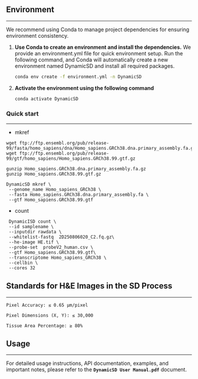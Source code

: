 

## Environment
---
We recommend using Conda to manage project dependencies for ensuring environment consistency.



1.  **Use Conda to create an environment and install the dependencies.**
    We provide an environment.yml file for quick environment setup. Run the following command, and Conda will automatically create a new environment named DynamicSD and install all required packages.
    ```bash
    conda env create -f environment.yml -n DynamicSD
    ```

2.  **Activate the environment using the following command**
    ```bash
    conda activate DynamicSD
    ```
### Quick start
---
- mkref

```shell
wget ftp://ftp.ensembl.org/pub/release-99/fasta/homo_sapiens/dna/Homo_sapiens.GRCh38.dna.primary_assembly.fa.gz
wget ftp://ftp.ensembl.org/pub/release-99/gtf/homo_sapiens/Homo_sapiens.GRCh38.99.gtf.gz

gunzip Homo_sapiens.GRCh38.dna.primary_assembly.fa.gz
gunzip Homo_sapiens.GRCh38.99.gtf.gz

DynamicSD mkref \
 --genome_name Homo_sapiens_GRCh38 \
 --fasta Homo_sapiens.GRCh38.dna.primary_assembly.fa \
 --gtf Homo_sapiens.GRCh38.99.gtf
```

- count

```shell
 DynamicISD count \
 --id samplename \
 --inputdir rawdata \
 --whitelist-fastq  2D250806020_C2.fq.gz\
 --he-image HE.tif \
 --probe-set  probeV2_human.csv \
 --gtf Homo_sapiens.GRCh38.99.gtf\
 --transcriptome Homo_sapiens_GRCh38 \
 --cellbin \
 --cores 32
```

## Standards for H&E Images in the SD Process
---
    Pixel Accuracy: ≤ 0.65 µm/pixel

    Pixel Dimensions (X, Y): ≤ 30,000

    Tissue Area Percentage: ≥ 80%

## Usage
---
For detailed usage instructions, API documentation, examples, and important notes, please refer to the **`DynamicSD User Manual.pdf`** document.


